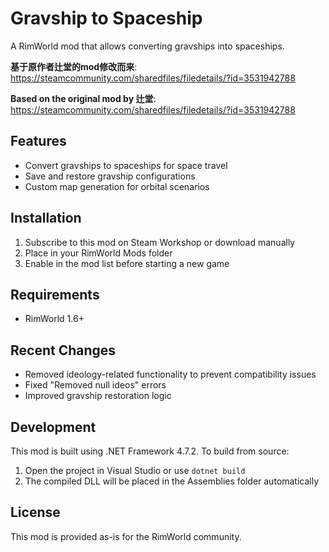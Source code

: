# Gravship to Spaceship

A RimWorld mod that allows converting gravships into spaceships.

**基于原作者辻堂的mod修改而来**: https://steamcommunity.com/sharedfiles/filedetails/?id=3531942788

**Based on the original mod by 辻堂**: https://steamcommunity.com/sharedfiles/filedetails/?id=3531942788

## Features

- Convert gravships to spaceships for space travel
- Save and restore gravship configurations
- Custom map generation for orbital scenarios

## Installation

1. Subscribe to this mod on Steam Workshop or download manually
2. Place in your RimWorld Mods folder
3. Enable in the mod list before starting a new game

## Requirements

- RimWorld 1.6+

## Recent Changes

- Removed ideology-related functionality to prevent compatibility issues
- Fixed "Removed null ideos" errors
- Improved gravship restoration logic

## Development

This mod is built using .NET Framework 4.7.2. To build from source:

1. Open the project in Visual Studio or use `dotnet build`
2. The compiled DLL will be placed in the Assemblies folder automatically

## License

This mod is provided as-is for the RimWorld community.